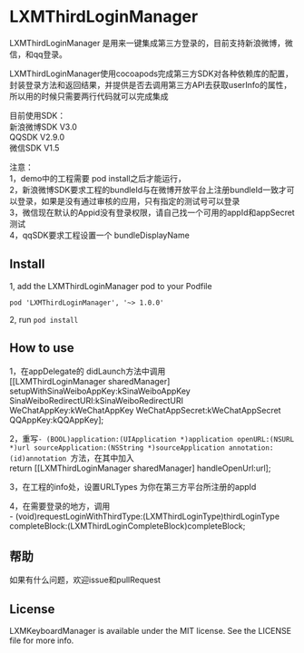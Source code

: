 # LXMThirdLoginManager
LXMThirdLoginManager 是用来一键集成第三方登录的，目前支持新浪微博，微信，和qq登录。       

LXMThirdLoginManager使用cocoapods完成第三方SDK对各种依赖库的配置，封装登录方法和返回结果，并提供是否去调用第三方API去获取userInfo的属性，所以用的时候只需要两行代码就可以完成集成    

目前使用SDK：    
新浪微博SDK V3.0   
QQSDK   V2.9.0    
微信SDK V1.5

注意：   
1，demo中的工程需要 pod install之后才能运行，     
2，新浪微博SDK要求工程的bundleId与在微博开放平台上注册bundleId一致才可以登录，如果是没有通过审核的应用，只有指定的测试号可以登录    
3，微信现在默认的Appid没有登录权限，请自己找一个可用的appId和appSecret测试     
4，qqSDK要求工程设置一个 bundleDisplayName


## Install  
1, add the LXMThirdLoginManager pod to your Podfile    

    pod 'LXMThirdLoginManager', '~> 1.0.0'   
    
2, run ` pod install `      


## How to use
1，在appDelegate的 didLaunch方法中调用   
    [[LXMThirdLoginManager sharedManager] setupWithSinaWeiboAppKey:kSinaWeiboAppKey SinaWeiboRedirectURI:kSinaWeiboRedirectURI WeChatAppKey:kWeChatAppKey WeChatAppSecret:kWeChatAppSecret QQAppKey:kQQAppKey];      
    
2，重写`- (BOOL)application:(UIApplication *)application openURL:(NSURL *)url sourceApplication:(NSString *)sourceApplication annotation:(id)annotation `方法，在其中加入    
       return [[LXMThirdLoginManager sharedManager] handleOpenUrl:url];

3，在工程的info处，设置URLTypes 为你在第三方平台所注册的appId   

4，在需要登录的地方，调用   
    - (void)requestLoginWithThirdType:(LXMThirdLoginType)thirdLoginType completeBlock:(LXMThirdLoginCompleteBlock)completeBlock;    
    
    
    
## 帮助
如果有什么问题，欢迎issue和pullRequest  

## License
LXMKeyboardManager is available under the MIT license. See the LICENSE file for more info. 



